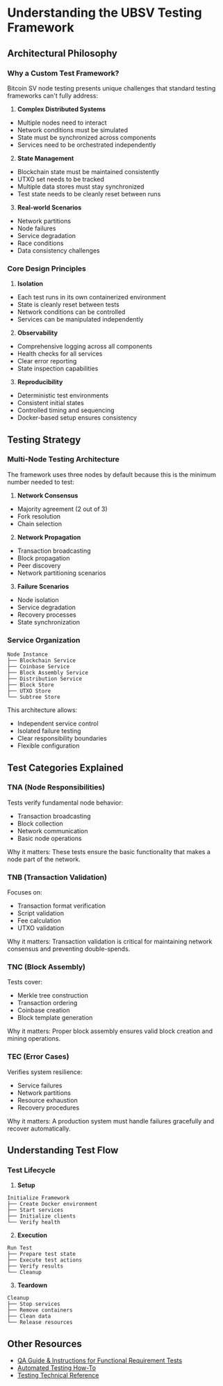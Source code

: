# Understanding the UBSV Testing Framework

## Architectural Philosophy

### Why a Custom Test Framework?
Bitcoin SV node testing presents unique challenges that standard testing frameworks can't fully address:

1. **Complex Distributed Systems**
- Multiple nodes need to interact
- Network conditions must be simulated
- State must be synchronized across components
- Services need to be orchestrated independently

2. **State Management**
- Blockchain state must be maintained consistently
- UTXO set needs to be tracked
- Multiple data stores must stay synchronized
- Test state needs to be cleanly reset between runs

3. **Real-world Scenarios**
- Network partitions
- Node failures
- Service degradation
- Race conditions
- Data consistency challenges

### Core Design Principles

1. **Isolation**
- Each test runs in its own containerized environment
- State is cleanly reset between tests
- Network conditions can be controlled
- Services can be manipulated independently

2. **Observability**
- Comprehensive logging across all components
- Health checks for all services
- Clear error reporting
- State inspection capabilities

3. **Reproducibility**
- Deterministic test environments
- Consistent initial states
- Controlled timing and sequencing
- Docker-based setup ensures consistency

## Testing Strategy

### Multi-Node Testing Architecture
The framework uses three nodes by default because this is the minimum number needed to test:

1. **Network Consensus**
- Majority agreement (2 out of 3)
- Fork resolution
- Chain selection

2. **Network Propagation**
- Transaction broadcasting
- Block propagation
- Peer discovery
- Network partitioning scenarios

3. **Failure Scenarios**
- Node isolation
- Service degradation
- Recovery processes
- State synchronization

### Service Organization

```
Node Instance
├── Blockchain Service
├── Coinbase Service
├── Block Assembly Service
├── Distribution Service
├── Block Store
├── UTXO Store
└── Subtree Store
```

This architecture allows:
- Independent service control
- Isolated failure testing
- Clear responsibility boundaries
- Flexible configuration

## Test Categories Explained

### TNA (Node Responsibilities)
Tests verify fundamental node behavior:
- Transaction broadcasting
- Block collection
- Network communication
- Basic node operations

Why it matters: These tests ensure the basic functionality that makes a node part of the network.

### TNB (Transaction Validation)
Focuses on:
- Transaction format verification
- Script validation
- Fee calculation
- UTXO validation

Why it matters: Transaction validation is critical for maintaining network consensus and preventing double-spends.

### TNC (Block Assembly)
Tests cover:
- Merkle tree construction
- Transaction ordering
- Coinbase creation
- Block template generation

Why it matters: Proper block assembly ensures valid block creation and mining operations.

### TEC (Error Cases)
Verifies system resilience:
- Service failures
- Network partitions
- Resource exhaustion
- Recovery procedures

Why it matters: A production system must handle failures gracefully and recover automatically.

## Understanding Test Flow

### Test Lifecycle
1. **Setup**
```
Initialize Framework
├── Create Docker environment
├── Start services
├── Initialize clients
└── Verify health
```

2. **Execution**
```
Run Test
├── Prepare test state
├── Execute test actions
├── Verify results
└── Cleanup
```

3. **Teardown**
```
Cleanup
├── Stop services
├── Remove containers
├── Clean data
└── Release resources
```

## Other Resources

- [QA Guide & Instructions for Functional Requirement Tests](../../test/README.md)
- [Automated Testing How-To](../howto/automatedTestingHowTo.md)
- [Testing Technical Reference](../references/testingTechnicalReference.md)
